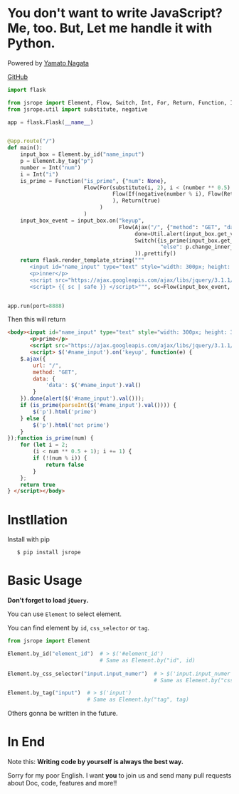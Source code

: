You don't want to write JavaScript? Me, too. But, Let me handle it with Python.
===============================================================================
Powered by [Yamato Nagata](https://twitter.com/514YJ)

[GitHub](https://github.com/delta114514/JSRope)
```python
import flask

from jsrope import Element, Flow, Switch, Int, For, Return, Function, If, true, false, Ajax, Util, BaseJS
from jsrope.util import substitute, negative

app = flask.Flask(__name__)


@app.route("/")
def main():
    input_box = Element.by_id("name_input")
    p = Element.by_tag("p")
    number = Int("num")
    i = Int("i")
    is_prime = Function("is_prime", {"num": None},
                        Flow(For(substitute(i, 2), i < (number ** 0.5) + 1, i.iadd(1),
                                 Flow(If(negative(number % i), Flow(Return(false))))
                                 ), Return(true)
                             )
                        )
    input_box_event = input_box.on("keyup",
                                   Flow(Ajax("/", {"method": "GET", "data": {"data": input_box.get_value()}},
                                        done=Util.alert(input_box.get_value())),
                                        Switch({is_prime(input_box.get_value().to_int()): p.change_inner_html("prime"),
                                                "else": p.change_inner_html("not prime")})
                                        )).prettify()
    return flask.render_template_string("""
       <input id="name_input" type="text" style="width: 300px; height: 300px">
       <p>inner</p>
       <script src="https://ajax.googleapis.com/ajax/libs/jquery/3.1.1/jquery.min.js"></script>
       <script> {{ sc | safe }} </script>""", sc=Flow(input_box_event, is_prime.prettify()))


app.run(port=8888)
```

Then this will return

```html
<body><input id="name_input" type="text" style="width: 300px; height: 300px">
       <p>prime</p>
       <script src="https://ajax.googleapis.com/ajax/libs/jquery/3.1.1/jquery.min.js"></script>
       <script> $('#name_input').on('keyup', function(e) {
    $.ajax({
        url: "/",
        method: "GET",
        data: {
            'data': $('#name_input').val()
        }
    }).done(alert($('#name_input').val()));
    if (is_prime(parseInt($('#name_input').val()))) {
        $('p').html('prime')
    } else {
        $('p').html('not prime')
    }
});function is_prime(num) {
    for (let i = 2;
        (i < num ** 0.5 + 1); i += 1) {
        if (!(num % i)) {
            return false
        }
    };
    return true
} </script></body>
```


Instllation
===========

Install with pip
```
   $ pip install jsrope
```
Basic Usage
=======================

**Don't forget to load `jQuery`.**

You can use `Element` to select element.

You can find element by `id`, `css_selector` or `tag`.

```python
from jsrope import Element

Element.by_id("element_id")  # > $('#element_id')  
                             # Same as Element.by("id", id)
                             
Element.by_css_selector("input.input_numer")  # > $('input.input_numer')  
                                              # Same as Element.by("css_selector", selector)

Element.by_tag("input")  # > $('input')  
                         # Same as Element.by("tag", tag)
```

Others gonna be written in the future.

In End
======
Note this: **Writing code by yourself is always the best way.**

Sorry for my poor English.
I want **you** to join us and send many pull requests about Doc, code, features and more!!
